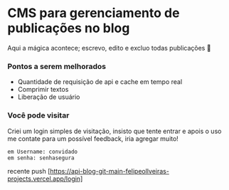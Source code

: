 # CMS para gerenciamento de publicações no blog
Aqui a mágica acontece; escrevo, edito e excluo todas publicações 🫶

### Pontos a serem melhorados
- Quantidade de requisição de api e cache em tempo real
- Comprimir textos
- Liberação de usuário

  
### Você pode visitar
 Criei um login simples de visitação, insisto que tente entrar e apois o uso me contate para um possível feedback, iria agregar muito!
 
    em Username: convidado 
    em senha: senhasegura


recente push [https://api-blog-git-main-felipeollveiras-projects.vercel.app/login]
